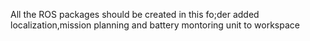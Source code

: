 All the ROS packages should be created in this fo;der
added localization,mission planning and battery montoring unit to workspace
